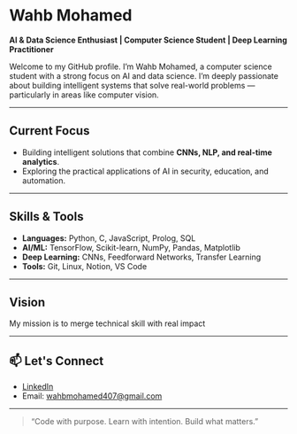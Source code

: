 # Wahb Mohamed

**AI & Data Science Enthusiast | Computer Science Student | Deep Learning Practitioner**

Welcome to my GitHub profile. I’m Wahb Mohamed, a computer science student with a strong focus on AI and data science. I’m deeply passionate about building intelligent systems that solve real-world problems — particularly in areas like computer vision.

---

##  Current Focus
- Building intelligent solutions that combine **CNNs, NLP, and real-time analytics**.
- Exploring the practical applications of AI in security, education, and automation.

---

##  Skills & Tools
- **Languages:** Python, C, JavaScript, Prolog, SQL
- **AI/ML:** TensorFlow, Scikit-learn, NumPy, Pandas, Matplotlib
- **Deep Learning:** CNNs, Feedforward Networks, Transfer Learning
- **Tools:** Git, Linux, Notion, VS Code

---


##  Vision
My mission is to merge technical skill with real impact

---

## 📫 Let's Connect
- [LinkedIn](https://www.linkedin.com/in/wahb-mohamed-786a69213/)
- Email: wahbmohamed407@gmail.com

---

> “Code with purpose. Learn with intention. Build what matters.”  

